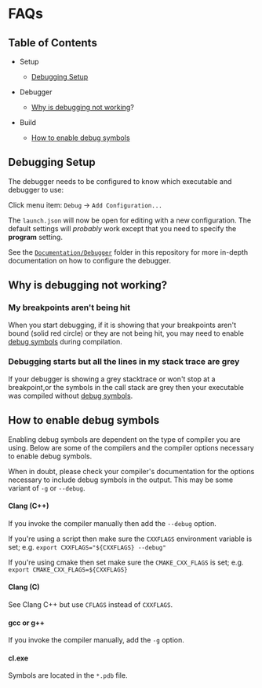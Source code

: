 # FAQs

## Table of Contents
* Setup
  * [Debugging Setup](#debugging-setup)

* Debugger
  * [Why is debugging not working](#why-is-debugging-not-working)?
* Build
  * [How to enable debug symbols](#how-to-enable-debug-symbols)

## Debugging Setup
The debugger needs to be configured to know which executable and debugger to use:

Click menu item: `Debug` -> `Add Configuration...`

The `launch.json` will now be open for editing with a new configuration. The default settings will *probably* work except that you need to specify the **program** setting.

See the [`Documentation/Debugger`](https://github.com/Microsoft/vscode-cpptools/tree/master/Documentation/Debugger) folder in this repository for more in-depth documentation on how to configure the debugger.

## Why is debugging not working?

### My breakpoints aren't being hit

When you start debugging, if it is showing that your breakpoints aren't bound (solid red circle) or they are not being hit, you may need to enable [debug symbols](#how-to-enable-debug-symbols) during compilation. 

### Debugging starts but all the lines in my stack trace are grey

If your debugger is showing a grey stacktrace or won't stop at a breakpoint,or the symbols in the call stack are grey then your executable was compiled without [debug symbols](#how-to-enable-debug-symbols).

## How to enable debug symbols

Enabling debug symbols are dependent on the type of compiler you are using. Below are some of the compilers and the compiler options necessary to enable debug symbols.

When in doubt, please check your compiler's documentation for the options necessary to include debug symbols in the output. This may be some variant of `-g` or `--debug`.

#### Clang (C++)
If you invoke the compiler manually then add the `--debug` option.

If you're using a script then make sure the `CXXFLAGS` environment variable is set; e.g. `export CXXFLAGS="${CXXFLAGS} --debug"`

If you're using cmake then set make sure the `CMAKE_CXX_FLAGS` is set; e.g. `export CMAKE_CXX_FLAGS=${CXXFLAGS}`

#### Clang (C)
See Clang C++ but use `CFLAGS` instead of `CXXFLAGS`.

#### gcc or g++
If you invoke the compiler manually, add the `-g` option.

#### cl.exe
Symbols are located in the `*.pdb` file.